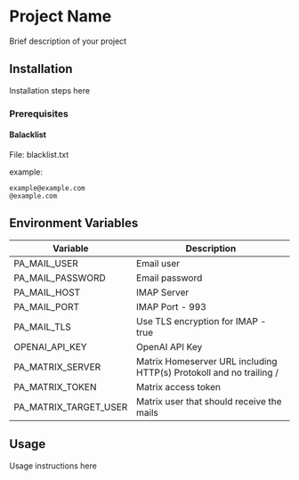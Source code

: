 # Project Name

Brief description of your project

## Installation

Installation steps here

### Prerequisites
#### Balacklist
File: blacklist.txt

example:
```
example@example.com
@example.com
```

## Environment Variables

| Variable | Description |
|----------|-------------|
| PA_MAIL_USER | Email user |
| PA_MAIL_PASSWORD | Email password |
| PA_MAIL_HOST | IMAP Server |
| PA_MAIL_PORT | IMAP Port - 993 |
| PA_MAIL_TLS | Use TLS encryption for IMAP - true |
| OPENAI_API_KEY | OpenAI API Key |
| PA_MATRIX_SERVER | Matrix Homeserver URL including HTTP(s) Protokoll and no trailing / |
| PA_MATRIX_TOKEN | Matrix access token |
| PA_MATRIX_TARGET_USER | Matrix user that should receive the mails |

## Usage

Usage instructions here
